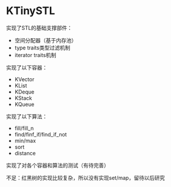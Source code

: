 # KTinySTL

实现了STL的基础支撑部件：

+ 空间分配器（基于内存池）
+ type traits类型过滤机制
+ iterator traits机制

实现了以下容器：

+ KVector
+ KList
+ KDeque
+ KStack
+ KQueue

实现了以下算法：

+ fill/fill_n
+ find/finf_if/find_if_not
+ min/max
+ sort
+ distance

实现了对各个容器和算法的测试（有待完善）

不足：红黑树的实现比较复杂，所以没有实现set/map，留待以后研究



